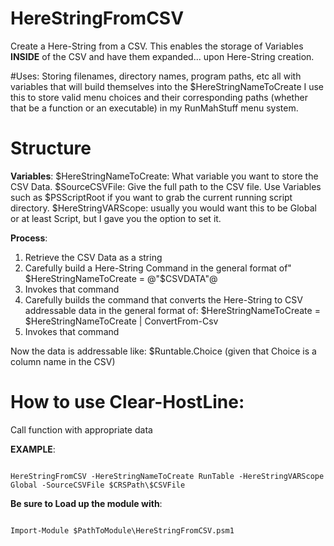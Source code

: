 # HereStringFromCSV
Create a Here-String from a CSV.  This enables the storage of Variables **INSIDE** of the CSV and have them expanded... upon Here-String creation.

#Uses:
Storing filenames, directory names, program paths, etc all with variables that will build themselves into the $HereStringNameToCreate
I use this to store valid menu choices and their corresponding paths (whether that be a function or an executable) in my RunMahStuff menu system.

# Structure
**Variables**:
$HereStringNameToCreate: What variable you want to store the CSV Data.
$SourceCSVFile: Give the full path to the CSV file.  Use Variables such as $PSScriptRoot if you want to grab the current running script directory.
$HereStringVARScope: usually you would want this to be Global or at least Script, but I gave you the option to set it.

**Process**:
1) Retrieve the CSV Data as a string
2) Carefully build a Here-String Command in the general format of" $HereStringNameToCreate = @"$CSVDATA"@
3) Invokes that command
4) Carefully builds the command that converts the Here-String to CSV addressable data in the general format of: $HereStringNameToCreate = $HereStringNameToCreate | ConvertFrom-Csv
5) Invokes that command

Now the data is addressable like: $Runtable.Choice (given that Choice is a column name in the CSV)

# How to use Clear-HostLine:
Call function with appropriate data

**EXAMPLE**:
<pre><code>
HereStringFromCSV -HereStringNameToCreate RunTable -HereStringVARScope Global -SourceCSVFile $CRSPath\$CSVFile
</code></pre>

**Be sure to Load up the module with**:  
<pre><code>
Import-Module $PathToModule\HereStringFromCSV.psm1 
</code></pre>

